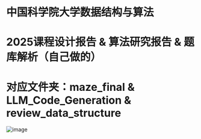# 中国科学院大学数据结构与算法
# 2025课程设计报告 & 算法研究报告 & 题库解析（自己做的）
# 对应文件夹：maze_final & LLM_Code_Generation & review_data_structure
![image](https://github.com/user-attachments/assets/1e5e9069-50fd-499f-bb84-006cd4803976)
